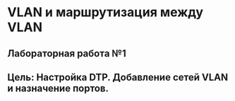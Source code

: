 # VLAN и маршрутизация между VLAN
## Лабораторная работа №1
## Цель: Настройка DTP. Добавление сетей VLAN и назначение портов.
